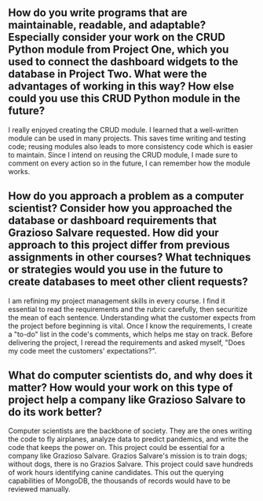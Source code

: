 <h2> How do you write programs that are maintainable, readable, and adaptable? Especially consider your work on the CRUD Python module from Project One, which you used to connect the dashboard widgets to the database in Project Two. What were the advantages of working in this way? How else could you use this CRUD Python module in the future? </h2> 

I really enjoyed creating the CRUD module. I learned that a well-written module can be used in many projects. This saves time writing and testing code; reusing modules also leads to more consistency code which is easier to maintain. Since I intend on reusing the CRUD module, I made sure to comment on every action so in the future, I can remember how the module works. 

<h2> How do you approach a problem as a computer scientist? Consider how you approached the database or dashboard requirements that Grazioso Salvare requested. How did your approach to this project differ from previous assignments in other courses? What techniques or strategies would you use in the future to create databases to meet other client requests? </h2> 

I am refining my project management skills in every course. I find it essential to read the requirements and the rubric carefully, then securitize the mean of each sentence. Understanding what the customer expects from the project before beginning is vital. Once I know the requirements, I create a "to-do" list in the code's comments, which helps me stay on track. Before delivering the project, I reread the requirements and asked myself, "Does my code meet the customers' expectations?".

<h2> What do computer scientists do, and why does it matter? How would your work on this type of project help a company like Grazioso Salvare to do its work better? </h2> 

Computer scientists are the backbone of society. They are the ones writing the code to fly airplanes, analyze data to predict pandemics, and write the code that keeps the power on. This project could be essential for a company like Grazioso Salvare. Grazios Salvare's mission is to train dogs; without dogs, there is no Grazios Salvare. This project could save hundreds of work hours identifying canine candidates. This out the querying capabilities of MongoDB, the thousands of records would have to be reviewed manually.
